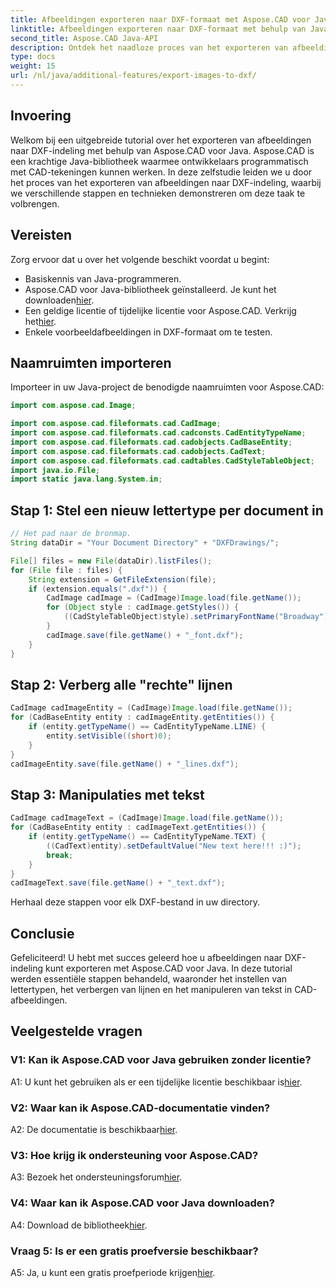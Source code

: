 ```yaml
---
title: Afbeeldingen exporteren naar DXF-formaat met Aspose.CAD voor Java
linktitle: Afbeeldingen exporteren naar DXF-formaat met behulp van Java
second_title: Aspose.CAD Java-API
description: Ontdek het naadloze proces van het exporteren van afbeeldingen naar DXF-formaat met Aspose.CAD voor Java. Stapsgewijze handleiding, veelgestelde vragen en meer.
type: docs
weight: 15
url: /nl/java/additional-features/export-images-to-dxf/
---
```

## Invoering

Welkom bij een uitgebreide tutorial over het exporteren van afbeeldingen naar DXF-indeling met behulp van Aspose.CAD voor Java. Aspose.CAD is een krachtige Java-bibliotheek waarmee ontwikkelaars programmatisch met CAD-tekeningen kunnen werken. In deze zelfstudie leiden we u door het proces van het exporteren van afbeeldingen naar DXF-indeling, waarbij we verschillende stappen en technieken demonstreren om deze taak te volbrengen.

## Vereisten

Zorg ervoor dat u over het volgende beschikt voordat u begint:

- Basiskennis van Java-programmeren.
-  Aspose.CAD voor Java-bibliotheek geïnstalleerd. Je kunt het downloaden[hier](https://releases.aspose.com/cad/java/).
- Een geldige licentie of tijdelijke licentie voor Aspose.CAD. Verkrijg het[hier](https://purchase.aspose.com/temporary-license/).
- Enkele voorbeeldafbeeldingen in DXF-formaat om te testen.

## Naamruimten importeren

Importeer in uw Java-project de benodigde naamruimten voor Aspose.CAD:

```java
import com.aspose.cad.Image;

import com.aspose.cad.fileformats.cad.CadImage;
import com.aspose.cad.fileformats.cad.cadconsts.CadEntityTypeName;
import com.aspose.cad.fileformats.cad.cadobjects.CadBaseEntity;
import com.aspose.cad.fileformats.cad.cadobjects.CadText;
import com.aspose.cad.fileformats.cad.cadtables.CadStyleTableObject;
import java.io.File;
import static java.lang.System.in;
```

## Stap 1: Stel een nieuw lettertype per document in

```java
// Het pad naar de bronmap.
String dataDir = "Your Document Directory" + "DXFDrawings/";

File[] files = new File(dataDir).listFiles();
for (File file : files) {
    String extension = GetFileExtension(file);
    if (extension.equals(".dxf")) {
        CadImage cadImage = (CadImage)Image.load(file.getName());
        for (Object style : cadImage.getStyles()) {
            ((CadStyleTableObject)style).setPrimaryFontName("Broadway");
        }
        cadImage.save(file.getName() + "_font.dxf");
    }
}
```

## Stap 2: Verberg alle "rechte" lijnen

```java
CadImage cadImageEntity = (CadImage)Image.load(file.getName());
for (CadBaseEntity entity : cadImageEntity.getEntities()) {
    if (entity.getTypeName() == CadEntityTypeName.LINE) {
        entity.setVisible((short)0);
    }
}
cadImageEntity.save(file.getName() + "_lines.dxf");
```

## Stap 3: Manipulaties met tekst

```java
CadImage cadImageText = (CadImage)Image.load(file.getName());
for (CadBaseEntity entity : cadImageText.getEntities()) {
    if (entity.getTypeName() == CadEntityTypeName.TEXT) {
        ((CadText)entity).setDefaultValue("New text here!!! :)");
        break;
    }
}
cadImageText.save(file.getName() + "_text.dxf");
```

Herhaal deze stappen voor elk DXF-bestand in uw directory.

## Conclusie

Gefeliciteerd! U hebt met succes geleerd hoe u afbeeldingen naar DXF-indeling kunt exporteren met Aspose.CAD voor Java. In deze tutorial werden essentiële stappen behandeld, waaronder het instellen van lettertypen, het verbergen van lijnen en het manipuleren van tekst in CAD-afbeeldingen.

## Veelgestelde vragen

### V1: Kan ik Aspose.CAD voor Java gebruiken zonder licentie?

 A1: U kunt het gebruiken als er een tijdelijke licentie beschikbaar is[hier](https://purchase.aspose.com/temporary-license/).

### V2: Waar kan ik Aspose.CAD-documentatie vinden?

 A2: De documentatie is beschikbaar[hier](https://reference.aspose.com/cad/java/).

### V3: Hoe krijg ik ondersteuning voor Aspose.CAD?

 A3: Bezoek het ondersteuningsforum[hier](https://forum.aspose.com/c/cad/19).

### V4: Waar kan ik Aspose.CAD voor Java downloaden?

 A4: Download de bibliotheek[hier](https://releases.aspose.com/cad/java/).

### Vraag 5: Is er een gratis proefversie beschikbaar?

 A5: Ja, u kunt een gratis proefperiode krijgen[hier](https://releases.aspose.com/).